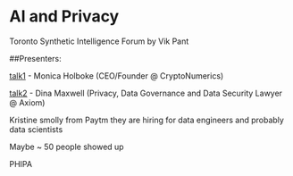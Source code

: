 # AI and Privacy
Toronto Synthetic Intelligence Forum
by Vik Pant

##Presenters:

[talk1](talk1) - Monica Holboke (CEO/Founder @ CryptoNumerics)

[talk2](talk2) - Dina Maxwell (Privacy, Data Governance and Data Security Lawyer @ Axiom)

Kristine smolly from Paytm
they are hiring for data engineers and probably data scientists

Maybe ~ 50 people showed up

PHIPA


